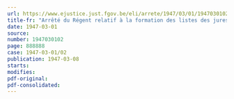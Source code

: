 ```yaml
---
url: https://www.ejustice.just.fgov.be/eli/arrete/1947/03/01/1947030102/justel
title-fr: "Arrêté du Régent relatif à la formation des listes des jures de Cour d'assises"
date: 1947-03-01
source:
number: 1947030102
page: 888888
case: 1947-03-01/02
publication: 1947-03-08
starts:
modifies:
pdf-original:
pdf-consolidated:
---
```


